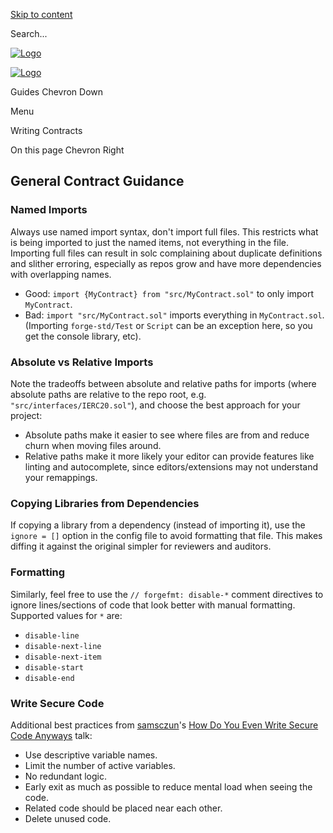 [Skip to content](https://getfoundry.sh/guides/best-practices/writing-contracts#vocs-content)

Search...

[![Logo](https://getfoundry.sh/foundry-logo.png)](https://getfoundry.sh/)

[![Logo](https://getfoundry.sh/foundry-logo.png)](https://getfoundry.sh/)

Guides
Chevron Down

Menu

Writing Contracts

On this page
Chevron Right

## General Contract Guidance

### Named Imports

Always use named import syntax, don't import full files. This restricts what is being imported to just the named items, not everything in the file. Importing full files can result in solc complaining about duplicate definitions and slither erroring, especially as repos grow and have more dependencies with overlapping names.

- Good: `import {MyContract} from "src/MyContract.sol"` to only import `MyContract`.
- Bad: `import "src/MyContract.sol"` imports everything in `MyContract.sol`. (Importing `forge-std/Test` or `Script` can be an exception here, so you get the console library, etc).

### Absolute vs Relative Imports

Note the tradeoffs between absolute and relative paths for imports (where absolute paths are relative to the repo root, e.g. `"src/interfaces/IERC20.sol"`), and choose the best approach for your project:

- Absolute paths make it easier to see where files are from and reduce churn when moving files around.
- Relative paths make it more likely your editor can provide features like linting and autocomplete, since editors/extensions may not understand your remappings.

### Copying Libraries from Dependencies

If copying a library from a dependency (instead of importing it), use the `ignore = []` option in the config file to avoid formatting that file. This makes diffing it against the original simpler for reviewers and auditors.

### Formatting

Similarly, feel free to use the `// forgefmt: disable-*` comment directives to ignore lines/sections of code that look better with manual formatting. Supported values for `*` are:

- `disable-line`
- `disable-next-line`
- `disable-next-item`
- `disable-start`
- `disable-end`

### Write Secure Code

Additional best practices from [samsczun](https://twitter.com/samczsun)'s [How Do You Even Write Secure Code Anyways](https://www.youtube.com/watch?v=Wm3t8Fuiy1E) talk:

- Use descriptive variable names.
- Limit the number of active variables.
- No redundant logic.
- Early exit as much as possible to reduce mental load when seeing the code.
- Related code should be placed near each other.
- Delete unused code.
